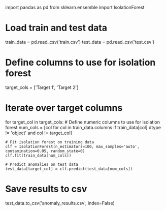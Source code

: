 import pandas as pd
from sklearn.ensemble import IsolationForest

# Load train and test data
train_data = pd.read_csv('train.csv')
test_data = pd.read_csv('test.csv')

# Define columns to use for isolation forest
target_cols = ['Target 1', 'Target 2']

# Iterate over target columns
for target_col in target_cols:
    # Define numeric columns to use for isolation forest
    num_cols = [col for col in train_data.columns if train_data[col].dtype != 'object' and col != target_col]
    
    # Fit isolation forest on training data
    clf = IsolationForest(n_estimators=100, max_samples='auto', contamination=0.05, random_state=0)
    clf.fit(train_data[num_cols])
    
    # Predict anomalies on test data
    test_data[target_col] = clf.predict(test_data[num_cols])

# Save results to csv
test_data.to_csv('anomaly_results.csv', index=False)
